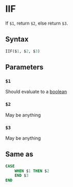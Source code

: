 # IIF
If `$1`, return `$2`, else return `$3`.

## Syntax
```SQL
IIF($1, $2, $3)
```

## Parameters

### `$1`
Should evaluate to a [boolean](./other/types.md#boolean)

### `$2`
May be anything

### `$3`
May be anything


## Same as
```SQL
CASE
	WHEN $1 THEN $2
	END $3
END
```